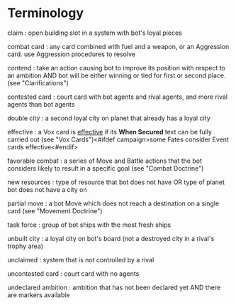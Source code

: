 # Terminology

claim
: open building slot in a system with bot's loyal pieces

combat card
: any card combined with fuel and a weapon, or an Aggression card.
use Aggression procedures to resolve

contend
: take an action causing bot to improve its position with respect to an ambition AND bot will be either winning or tied for first or second place. (see "Clarifications")

contested card
: court card with bot agents and rival agents, and more rival agents than bot agents

double city
: a second loyal city on planet that already has a loyal city

effective
: a Vox card is <ins>effective</ins> if its **When Secured** text can be fully carried out (see "Vox Cards")<#ifdef campaign>some Fates consider Event cards effective<#endif>

favorable combat
: a series of Move and Battle actions that the bot considers likely to result in a specific goal
(see "Combat Doctrine")

new resources
: type of resource that bot does not have OR type of planet bot does not have a city on

partial move
: a bot Move which does not reach a destination on a single card (see "Movement Doctrine")

task force
: group of bot ships with the most fresh ships

unbuilt city
: a loyal city on bot's board (not a destroyed city in a rival's trophy area)

unclaimed
: system that is not controlled by a rival

uncontested card
: court card with no agents

undeclared ambition
: ambition that has not been declared yet AND there are markers available
